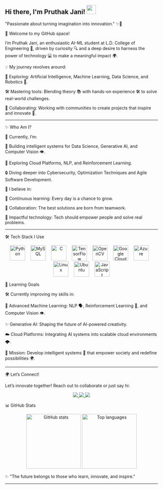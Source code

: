 ## Hi there, I'm Pruthak Jani! <img src="https://media.giphy.com/media/hvRJCLFzcasrR4ia7z/giphy.gif" width="30">

"Passionate about turning imagination into innovation." ✨🤖




🌟 Welcome to my GitHub space!

I’m Pruthak Jani, an enthusiastic AI-ML student at L.D. College of Engineering 🏫, driven by curiosity 🔍 and a deep desire to harness the power of technology 💻 to make a meaningful impact 🌍.

💡 My journey revolves around:

🌌 Exploring: Artificial Intelligence, Machine Learning, Data Science, and Robotics 🤖.

🛠️ Mastering tools: Blending theory 📚 with hands-on experience 🛠️ to solve real-world challenges.

🤝 Collaborating: Working with communities to create projects that inspire and innovate 🚀.



---

✨ Who Am I?

🔭 Currently, I’m:

🧠 Building intelligent systems for Data Science, Generative AI, and Computer Vision 👁️.

🚀 Exploring Cloud Platforms, NLP, and Reinforcement Learning.

🔒 Diving deeper into Cybersecurity, Optimization Techniques and Agile Software Development.


🧠 I believe in:

📖 Continuous learning: Every day is a chance to grow.

🤝 Collaboration: The best solutions are born from teamwork.

🌱 Impactful technology: Tech should empower people and solve real problems.



---

🛠️ Tech Stack I Use

<div align="center">
  <img src="https://cdn.jsdelivr.net/gh/devicons/devicon/icons/python/python-original.svg" height="50" alt="Python" />
  <img width="10" />
  <img src="https://cdn.simpleicons.org/mysql/4479A1" height="50" alt="MySQL" />
  <img width="10" />
  <img src="https://cdn.jsdelivr.net/gh/devicons/devicon/icons/c/c-original.svg" height="50" alt="C" />
  <img width="10" />
  <img src="https://cdn.jsdelivr.net/gh/devicons/devicon/icons/tensorflow/tensorflow-original.svg" height="50" alt="TensorFlow" />
  <img width="10" />
  <img src="https://cdn.jsdelivr.net/gh/devicons/devicon/icons/opencv/opencv-original.svg" height="50" alt="OpenCV" />
  <img width="10" />
  <img src="https://cdn.jsdelivr.net/gh/devicons/devicon/icons/googlecloud/googlecloud-original.svg" height="50" alt="Google Cloud" />
  <img width="10" />
  <img src="https://cdn.jsdelivr.net/gh/devicons/devicon/icons/azure/azure-original.svg" height="50" alt="Azure" />
  <img width="10" />
  <img src="https://cdn.jsdelivr.net/gh/devicons/devicon/icons/linux/linux-original.svg" height="50" alt="Linux" />
  <img width="10" />
  <img src="https://cdn.simpleicons.org/ubuntu/E95420" height="50" alt="Ubuntu" />
  <img width="10" />
  <img src="https://cdn.jsdelivr.net/gh/devicons/devicon/icons/javascript/javascript-original.svg" height="50" alt="JavaScript" />
</div>  



🌱 Learning Goals

🛠️ Currently improving my skills in:

🤖 Advanced Machine Learning: NLP 🗣️, Reinforcement Learning 🧠, and Computer Vision 👁️.

✨ Generative AI: Shaping the future of AI-powered creativity.

☁️ Cloud Platforms: Integrating AI systems into scalable cloud environments 🌩️.


🎯 Mission: Develop intelligent systems 🤝 that empower society and redefine possibilities 🌍.


---

🌍 Let’s Connect!

Let’s innovate together! Reach out to collaborate or just say hi:

<div align="center">
  <a href="https://www.linkedin.com/in/pruthak-jani/" target="_blank">
    <img src="https://img.shields.io/badge/LinkedIn-Pruthak%20Jani-blue?style=for-the-badge&logo=linkedin" />
  </a>
 <a href="https://leetcode.com/u/pruthak_jani05/" target="_blank">
    <img src="https://img.shields.io/badge/LeetCode-Pruthak%20Jani-orange?style=for-the-badge&logo=leetcode" />
  </a>
  <a href="mailto:pruthak.jani@gmail.com" target="_blank">
    <img src="https://img.shields.io/badge/Email-pruthak.jani@gmail.com-red?style=for-the-badge&logo=gmail" />
  </a>
</div>  



📊 GitHub Stats

<div align="center">
  <img src="https://github-readme-stats.vercel.app/api?username=pruthakjani5&show_icons=true&theme=radical" height="180" alt="GitHub stats" />
  <img src="https://github-readme-stats.vercel.app/api/top-langs/?username=pruthakjani5&layout=compact&theme=radical" height="180" alt="Top languages" />
</div>  



✨ "The future belongs to those who learn, innovate, and inspire."

---